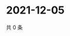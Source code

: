 # 2021-12-05

共 0 条

<!-- BEGIN WEIBO -->
<!-- 最后更新时间 Sun Dec 05 2021 19:09:27 GMT+0800 (China Standard Time) -->

<!-- END WEIBO -->
